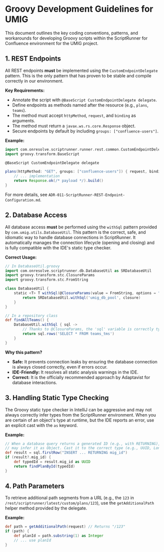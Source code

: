 # Groovy Development Guidelines for UMIG

This document outlines the key coding conventions, patterns, and workarounds for developing Groovy scripts within the ScriptRunner for Confluence environment for the UMIG project.

## 1. REST Endpoints

All REST endpoints **must** be implemented using the `CustomEndpointDelegate` pattern. This is the only pattern that has proven to be stable and compile correctly in our environment.

**Key Requirements:**

-   Annotate the script with `@BaseScript CustomEndpointDelegate delegate`.
-   Define endpoints as methods named after the resource (e.g., `plans`, `teams`).
-   The method must accept `httpMethod`, `request`, and `binding` as arguments.
-   The method must return a `javax.ws.rs.core.Response` object.
-   Secure endpoints by default by including `groups: ["confluence-users"]`.

**Example:**
```groovy
import com.onresolve.scriptrunner.runner.rest.common.CustomEndpointDelegate
import groovy.transform.BaseScript

@BaseScript CustomEndpointDelegate delegate

plans(httpMethod: "GET", groups: ["confluence-users"]) { request, binding ->
    // ... implementation
    return Response.ok(/* payload */).build()
}
```

For more details, see `ADR-011-ScriptRunner-REST-Endpoint-Configuration.md`.

## 2. Database Access

All database access **must** be performed using the `withSql` pattern provided by `com.umig.utils.DatabaseUtil`. This pattern is the correct, safe, and idiomatic way to handle database connections in ScriptRunner. It automatically manages the connection lifecycle (opening and closing) and is fully compatible with the IDE's static type checker.

**Correct Usage:**

```groovy
// In DatabaseUtil.groovy
import com.onresolve.scriptrunner.db.DatabaseUtil as SRDatabaseUtil
import groovy.transform.stc.ClosureParams
import groovy.transform.stc.FromString

class DatabaseUtil {
    static <T> T withSql(@ClosureParams(value = FromString, options = "groovy.sql.Sql") Closure<T> closure) {
        return SRDatabaseUtil.withSql('umig_db_pool', closure)
    }
}

// In a repository class
def findAllTeams() {
    DatabaseUtil.withSql { sql ->
        // Thanks to @ClosureParams, the 'sql' variable is correctly typed as groovy.sql.Sql
        return sql.rows('SELECT * FROM teams_tms')
    }
}
```

**Why this pattern?**

-   **Safe:** It prevents connection leaks by ensuring the database connection is always closed correctly, even if errors occur.
-   **IDE-Friendly:** It resolves all static analysis warnings in the IDE.
-   **Correct:** It is the officially recommended approach by Adaptavist for database interactions.

## 3. Handling Static Type Checking

The Groovy static type checker in IntelliJ can be aggressive and may not always correctly infer types from the ScriptRunner environment. When you are certain of an object's type at runtime, but the IDE reports an error, use an explicit cast with the `as` keyword.

**Example:**
```groovy
// When a database query returns a generated ID (e.g., with RETURNING), the static checker
// may infer it as Object. Cast it to the correct type (e.g., UUID, Long) before use.
def result = sql.firstRow("INSERT ... RETURNING mig_id")
if (result?.mig_id) {
    def typedId = result.mig_id as UUID
    return findPlanById(typedId)
}
```

## 4. Path Parameters

To retrieve additional path segments from a URL (e.g., the `123` in `/rest/scriptrunner/latest/custom/plans/123`), use the `getAdditionalPath` helper method provided by the delegate.

**Example:**
```groovy
def path = getAdditionalPath(request) // Returns "/123"
if (path) {
    def planId = path.substring(1) as Integer
    // ... use planId
}
```
